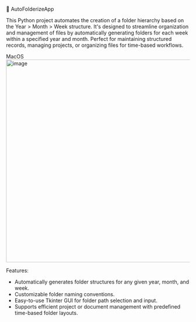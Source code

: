📁 AutoFolderizeApp

This Python project automates the creation of a folder hierarchy based on the Year > Month > Week structure. It's designed to streamline organization and management of files by automatically generating folders for each week within a specified year and month. Perfect for maintaining structured records, managing projects, or organizing files for time-based workflows.

MacOS
<img width="555" alt="image" src="https://github.com/user-attachments/assets/8a5b10cc-054c-4c5a-b8b0-ef2755b4b90d">


Features:
- Automatically generates folder structures for any given year, month, and week.
- Customizable folder naming conventions.
- Easy-to-use Tkinter GUI for folder path selection and input.
- Supports efficient project or document management with predefined time-based folder layouts.
